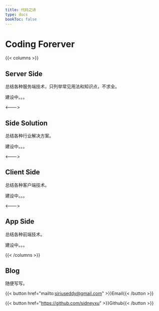 ```yaml
---
title: 代码之诗
type: docs
bookToc: false
---
```


# Coding Forerver

{{< columns >}}
## Server Side

总结各种服务端技术，只列举常见用法和知识点，不求全。

建设中。。。

<--->

## Side Solution

总结各种行业解决方案。

建设中。。。

<--->

## Client Side

总结各种客户端技术。

建设中。。。

<--->

## App Side

总结各种前端技术。

建设中。。。

{{< /columns >}}


## Blog

随便写写。

{{< button href="mailto:siriuseddy@gmail.com" >}}Email{{< /button >}}

{{< button href="https://github.com/sidneyxu" >}}Github{{< /button >}}
